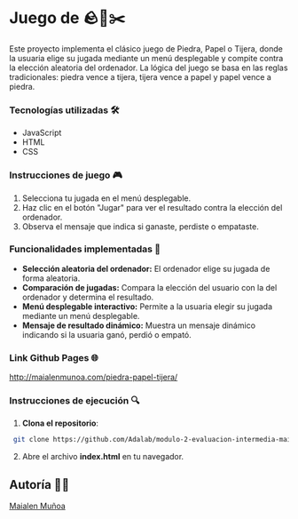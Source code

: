# Juego de 🪨📃✂️ 

Este proyecto implementa el clásico juego de Piedra, Papel o Tijera, donde la usuaria elige su jugada mediante un menú desplegable y compite contra la elección aleatoria del ordenador. La lógica del juego se basa en las reglas tradicionales: piedra vence a tijera, tijera vence a papel y papel vence a piedra.

### Tecnologías utilizadas 🛠️
- JavaScript
- HTML
- CSS

### Instrucciones de juego 🎮

1. Selecciona tu jugada en el menú desplegable.
2. Haz clic en el botón "Jugar" para ver el resultado contra la elección del ordenador.
3. Observa el mensaje que indica si ganaste, perdiste o empataste.

### Funcionalidades implementadas 🚀

- **Selección aleatoria del ordenador:** El ordenador elige su jugada de forma aleatoria.
- **Comparación de jugadas:** Compara la elección del usuario con la del ordenador y determina el resultado.
- **Menú desplegable interactivo:** Permite a la usuaria elegir su jugada mediante un menú desplegable.
- **Mensaje de resultado dinámico:** Muestra un mensaje dinámico indicando si la usuaria ganó, perdió o empató.

### Link Github Pages 🌐

http://maialenmunoa.com/piedra-papel-tijera/

### Instrucciones de ejecución 🔍

1. **Clona el repositorio**:

```bash
 git clone https://github.com/Adalab/modulo-2-evaluacion-intermedia-maialenmunoa.git
```

2. Abre el archivo **index.html** en tu navegador.


## Autoría 👩‍💻

[Maialen Muñoa](https://github.com/maialenmunoa)

